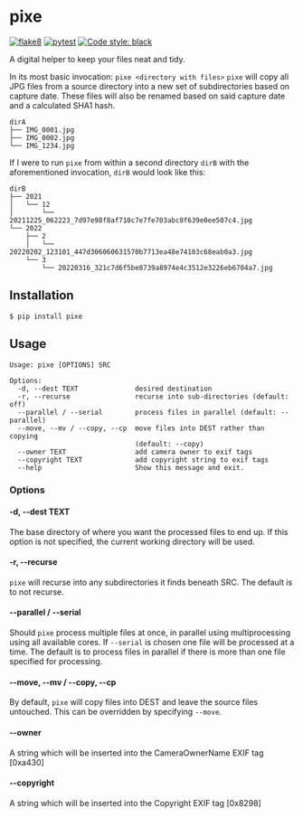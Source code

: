 # pixe
[![flake8](https://github.com/ithuna/pixe/actions/workflows/flake8.yml/badge.svg)](https://github.com/ithuna/pixe/actions/workflows/flake8.yml) [![pytest](https://github.com/ithuna/pixe/actions/workflows/pytest.yml/badge.svg)](https://github.com/ithuna/pixe/actions/workflows/pytest.yml) [![Code style: black](https://img.shields.io/badge/code%20style-black-000000.svg)](https://github.com/psf/black)

A digital helper to keep your files neat and tidy.

In its most basic invocation: `pixe <directory with files>` `pixe` will copy all JPG files from a source directory into a new set of subdirectories based on capture date. These files will also be renamed based on said capture date and a calculated SHA1 hash.

```
dirA
├── IMG_0001.jpg
├── IMG_0002.jpg
└── IMG_1234.jpg
```

If I were to run `pixe` from within a second directory `dirB` with the aforementioned invocation, `dirB` would look like this:

```
dirB
├── 2021
│   └── 12
│       └── 20211225_062223_7d97e98f8af710c7e7fe703abc8f639e0ee507c4.jpg
└── 2022
    ├── 2
    │   └── 20220202_123101_447d306060631570b7713ea48e74103c68eab0a3.jpg
    └── 3
        └── 20220316_321c7d6f5be8739a8974e4c3512e3226eb6704a7.jpg
```

## Installation
`$ pip install pixe`

## Usage
```
Usage: pixe [OPTIONS] SRC

Options:
  -d, --dest TEXT              desired destination
  -r, --recurse                recurse into sub-directories (default: off)
  --parallel / --serial        process files in parallel (default: --parallel)
  --move, --mv / --copy, --cp  move files into DEST rather than copying
                               (default: --copy)
  --owner TEXT                 add camera owner to exif tags
  --copyright TEXT             add copyright string to exif tags
  --help                       Show this message and exit.
```

### Options

#### -d, --dest TEXT
The base directory of where you want the processed files to end up. If this option is not specified, 
the current working directory will be used.

#### -r, --recurse
`pixe` will recurse into any subdirectories it finds beneath SRC. The default is to not recurse.

#### --parallel / --serial
Should `pixe` process multiple files at once, in parallel using multiprocessing using all 
available cores. If `--serial` is chosen one file will be processed at a time. The default is
to process files in parallel if there is more than one file specified for processing.

#### --move, --mv / --copy, --cp
By default, `pixe` will copy files into DEST and leave the source files untouched. This can be
overridden by specifying `--move`.

#### --owner
A string which will be inserted into the CameraOwnerName EXIF tag [0xa430]

#### --copyright
A string which will be inserted into the Copyright EXIF tag [0x8298]
